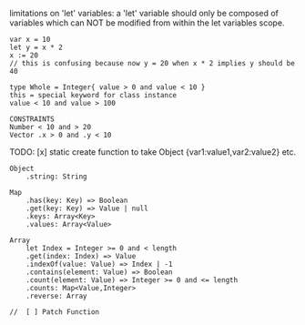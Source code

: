 
limitations on 'let' variables:
    a 'let' variable should only be composed of variables which can NOT be modified from within the let variables scope.

    var x = 10
    let y = x * 2
    x := 20
    // this is confusing because now y = 20 when x * 2 implies y should be 40

    type Whole = Integer{ value > 0 and value < 10 }
    this = special keyword for class instance
    value < 10 and value > 100

    CONSTRAINTS
    Number < 10 and > 20
    Vector .x > 0 and .y < 10

TODO:
    [x] static create function to take Object {var1:value1,var2:value2} etc.

    Object
        .string: String

    Map
        .has(key: Key) => Boolean
        .get(key: Key) => Value | null
        .keys: Array<Key>
        .values: Array<Value>

    Array
        let Index = Integer >= 0 and < length
        .get(index: Index) => Value
        .indexOf(value: Value) => Index | -1
        .contains(element: Value) => Boolean
        .count(element: Value) => Integer >= 0 and <= length
        .counts: Map<Value,Integer>
        .reverse: Array

    //  [ ] Patch Function
